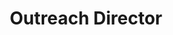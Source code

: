---
firstname: "Chloe"
lastname: "Uy"
title: "Outreach Director"
secondary: "Emerson Lead"
group: "board"
img: cuy.png
---